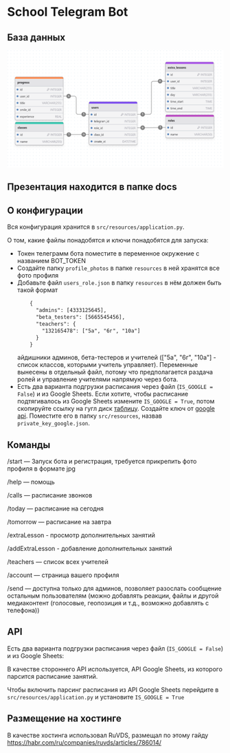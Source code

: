 # School Telegram Bot

## База данных
![Архитектура базы данных](docs/static/bd.png)

## Презентация находится в папке docs

## О конфигурации
Вся конфигурация хранится в `src/resources/application.py`.

О том, какие файлы понадобятся и ключи понадобятся для запуска:
  - Токен телеграмм бота поместите в переменное окружение с названием BOT_TOKEN
  - Создайте папку `profile_photos` в папке `resources` в ней хранятся все фото профиля
  - Добавьте файл `users_role.json` в папку `resources` в нём должен быть такой формат
    ``` 
        {
          "admins": [4333125645],
          "beta_testers": [5665545456],
          "teachers": {
            "132165478": ["5а", "6г", "10а"]
          }
        }
    ```
    айдишники админов, бета-тестеров и учителей (["5а", "6г", "10а"] - список классов, которыми учитель управляет).
    Переменные вынесены в отдельный файл, потому что предполагается раздача ролей и управление учителями
    напрямую через бота.
  - Есть два варианта подгрузки расписания через файл (`IS_GOOGLE = False`) и из Google Sheets. Если хотите, чтобы расписание подтягивалось из Google Sheets измените `IS_GOOGLE = True`, потом
    скопируйте ссылку на гугл диск [таблицу](https://docs.google.com/spreadsheets/d/10tHlL4Z_HsXdtDCiLJn2lElQew0aoh-W1J1dOpEKAwA/edit?usp=sharing).
    Создайте ключ от [google api](https://azzrael.ru/google-cloud-platform-create-app).
    Поместите его в папку `src/resources`, назвав `private_key_google.json`.

## Команды
/start — Запуск бота и регистрация, требуется прикрепить фото профиля в формате jpg

/help — помощь

/calls — расписание звонков

/today — расписание на сегодня 

/tomorrow — расписание на завтра

/extraLesson - просмотр дополнительных занятий

/addExtraLesson - добавление дополнительных занятий 

/teachers — список всех учителей 

/account — страница вашего профиля


/send — доступна только для админов, позволяет разослать сообщение остальным пользователям (можно добавлять реакции, файлы и другой медиаконтент (голосовые, геопозиция и т.д., возможно добавлять с телефона))

## API
Есть два варианта подгрузки расписания через файл (`IS_GOOGLE = False`) и из Google Sheets:

В качестве стороннего API используется, API Google Sheets, из которого парсится расписание занятий.

Чтобы включить парсинг расписания из API Google Sheets перейдите в `src/resources/application.py` и установите `IS_GOOGLE = True` 


## Размещение на хостинге 
В качестве хостинга использовал RuVDS, размещал по этому гайду https://habr.com/ru/companies/ruvds/articles/786014/
